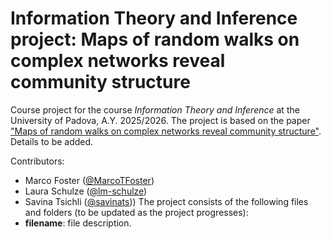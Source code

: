 # Information Theory and Inference project: Maps of random walks on complex networks reveal community structure
Course project for the course *Information Theory and Inference* at the University of Padova, A.Y. 2025/2026. The project is based on the paper ["Maps of random walks on complex networks reveal community structure"](https://doi.org/10.1073/pnas.0706851105). Details to be added.

Contributors:
- Marco Foster ([@MarcoTFoster](https://github.com/MarcoTFoster))
- Laura Schulze ([@lm-schulze](https://github.com/lm-schulze))
- Savina Tsichli ([@savinats](https://github.com/savinats)))
The project consists of the following files and folders (to be updated as the project progresses):
- **filename**: file description.
